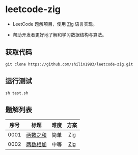 # leetcode-zig

- LeetCode 题解项目，使用 [Zig](https://ziglang.org) 语言实现。

- 帮助开发者更好地了解和学习数据结构与算法。

## 获取代码

```git
git clone https://github.com/shilin1983/leetcode-zig.git
```

## 运行测试

```shell
sh test.sh
```

## 题解列表

| 序号  |                           标题                            | 难度  |                        方案                        |
| :---: | :-------------------------------------------------------: | :---: | :------------------------------------------------: |
| 0001  |     [两数之和](https://leetcode.cn/problems/two-sum/)     | 简单  |    [Zig](src/solutions/problem0001/twoSum.zig)     |
| 0002  | [两数相加](https://leetcode.cn/problems/add-two-numbers/) | 中等  | [Zig](src/solutions/problem0002/addTwoNumbers.zig) |
